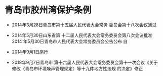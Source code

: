 # 青岛市胶州湾保护条例

- 2014年3月28日青岛市第十五届人民代表大会常务
  委员会第十八次会议通过

- 2014年5月30日山东省第
  十二届人民代表大会常务委员会第八次会议批准 2014
  年5月30日青岛市人民代表大会常务委员会公告公布
  自

- 2014年9月1日施行

- 2018年9月7日青岛市
  第十六届人民代表大会常务委员会第十一次会议《关于
  修改〈青岛市环境噪声管理规定〉等十九件地方性法规
  的决定》修正

<!-- INFO END -->
